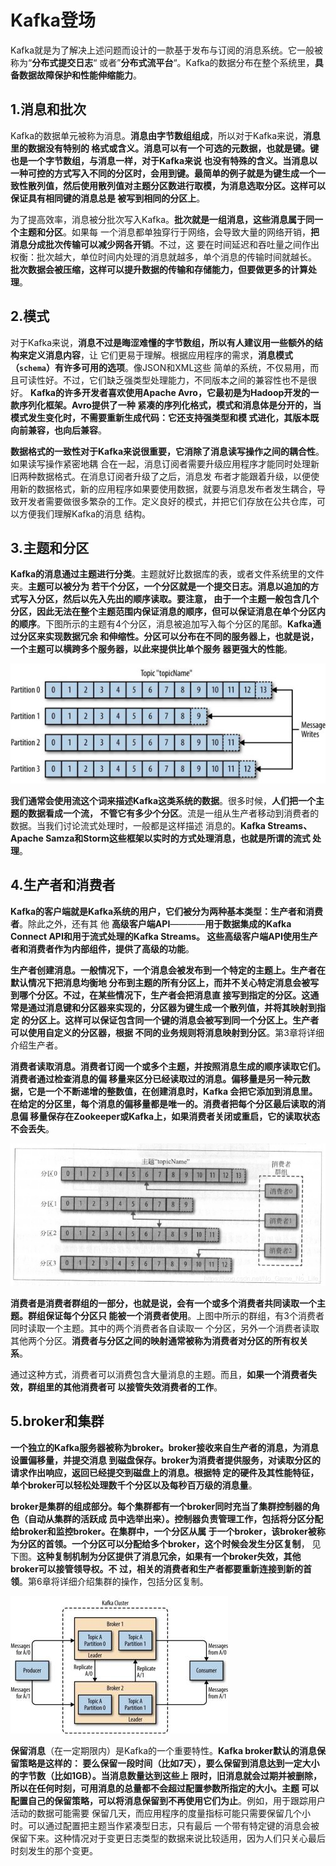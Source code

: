 Kafka登场
================================================================================
Kafka就是为了解决上述问题而设计的一款基于发布与订阅的消息系统。它一般被称为“**分布式提交日志**“
或者”**分布式流平台**“。Kafka的数据分布在整个系统里，**具备数据故障保护和性能伸缩能力**。

## 1.消息和批次
Kafka的数据单元被称为消息。**消息由字节数组组成**，所以对于Kafka来说，**消息里的数据没有特别的
格式或含义。消息可以有一个可选的元数据，也就是键。键也是一个字节数组，与消息一样，对于Kafka来说
也没有特殊的含义。当消息以一种可控的方式写入不同的分区时，会用到键。最简单的例子就是为键生成一个一
致性散列值，然后使用散列值对主题分区数进行取模，为消息选取分区。这样可以保证具有相同键的消息总是
被写到相同的分区上**。

为了提高效率，消息被分批次写入Kafka。**批次就是一组消息，这些消息属于同一个主题和分区**。如果每
一个消息都单独穿行于网络，会导致大量的网络开销，**把消息分成批次传输可以减少网各开销**。不过，这
要在时间延迟和吞吐量之间作出权衡：批次越大，单位时间内处理的消息就越多，单个消息的传输时间就越长。
**批次数据会被压缩，这样可以提升数据的传输和存储能力，但要做更多的计算处理**。

## 2.模式 
对于Kafka来说，**消息不过是晦涩难懂的字节数组，所以有人建议用一些额外的结构来定义消息内容**，让
它们更易于理解。根据应用程序的需求，**消息模式（`schema`）有许多可用的选项**。像JSON和XML这些
简单的系统，不仅易用，而且可读性好。不过，它们缺乏强类型处理能力，不同版本之间的兼容性也不是很好。
**Kafka的许多开发者喜欢使用Apache Avro，它最初是为Hadoop开发的一款序列化框架。Avro提供了一种
紧凑的序列化格式，模式和消息体是分开的，当模式发生变化时，不需要重新生成代码：它还支持强类型和模
式进化，其版本既向前兼容，也向后兼容**。

**数据格式的一致性对于Kafka来说很重要，它消除了消息读写操作之间的耦合性**。如果读写操作紧密地耦
合在一起，消息订阅者需要升级应用程序才能同时处理新旧两种数据格式。在消息订阅者升级了之后，消息发
布者才能跟着升级，以便使用新的数据格式，新的应用程序如果要使用数据，就要与消息发布者发生耦合，导
致开发者需要做很多繁杂的工作。定义良好的模式，并把它们存放在公共仓库，可以方便我们理解Kafka的消息
结构。

## 3.主题和分区
**Kafka的消息通过主题进行分类**。主题就好比数据库的表，或者文件系统里的文件夹。**主题可以被分为
若干个分区，一个分区就是一个提交日志。消息以追加的方式写入分区，然后以先入先出的顺序读取。要注意，
由于一个主题一般包含几个分区，因此无法在整个主题范围内保证消息的顺序，但可以保证消息在单个分区内
的顺序**。下图所示的主题有4个分区，消息被追加写入每个分区的尾部。**Kafka通过分区来实现数据冗余
和伸缩性。分区可以分布在不同的服务器上，也就是说，一个主题可以横跨多个服务器，以此来提供比单个服务
器更强大的性能**。

![主题和分区](img/1.jpg)

**我们通常会使用流这个词来描述Kafka这类系统的数据**。很多时候，**人们把一个主题的数据看成一个流，
不管它有多少个分区**。流是一组从生产者移动到消费者的数据。当我们讨论流式处理时，一般都是这样描述
消息的。**Kafka Streams、Apache Samza和Storm这些框架以实时的方式处理消息，也就是所谓的流式
处理**。

## 4.生产者和消费者 
**Kafka的客户端就是Kafka系统的用户，它们被分为两种基本类型：生产者和消费者**。除此之外，还有其
他 **高级客户端API**————**用于数据集成的Kafka Connect API和用于流式处理的Kafka Streams。
这些高级客户端API使用生产者和消费者作为内部组件，提供了高级的功能**。

**生产者创建消息。一般情况下，一个消息会被发布到一个特定的主题上。生产者在默认情况下把消息均衡地
分布到主题的所有分区上，而并不关心特定消息会被写到哪个分区。不过，在某些情况下，生产者会把消息直
接写到指定的分区。这通常是通过消息键和分区器来实现的，分区器为键生成一个散列值，并将其映射到指定
的分区上。这样可以保证包含同一个键的消息会被写到同一个分区上。生产者可以使用自定义的分区器，根据
不同的业务规则将消息映射到分区**。第3章将详细介绍生产者。

**消费者读取消息。消费者订阅一个或多个主题，并按照消息生成的顺序读取它们。消费者通过检查消息的偏
移量来区分已经读取过的消息。偏移量是另一种元数据，它是一个不断递增的整数值，在创建消息时，Kafka
会把它添加到消息里。在给定的分区里，每个消息的偏移量都是唯一的。消费者把每个分区最后读取的消息偏
移量保存在Zookeeper或Kafka上，如果消费者关闭或重启，它的读取状态不会丢失**。 

![消费者](img/2.png)

**消费者是消费者群组的一部分，也就是说，会有一个或多个消费者共同读取一个主题。群组保证每个分区只
能被一个消费者使用**。上图中所示的群组，有3个消费者同时读取一个主题。其中的两个消费者各自读取一
个分区，另外一个消费者读取其他两个分区。**消费者与分区之间的映射通常被称为消费者对分区的所有权关
系**。

通过这种方式，消费者可以消费包含大量消息的主题。而且，**如果一个消费者失效，群组里的其他消费者可
以接管失效消费者的工作**。

## 5.broker和集群
**一个独立的Kafka服务器被称为broker。broker接收来自生产者的消息，为消息设置偏移量，并提交消息
到磁盘保存。broker为消费者提供服务，对读取分区的请求作出响应，返回已经提交到磁盘上的消息。根据特
定的硬件及其性能特征，单个broker可以轻松处理数千个分区以及每秒百万级的消息量**。

**broker是集群的组成部分。每个集群都有一个broker同时充当了集群控制器的角色（自动从集群的活跃成
员中选举出来）。控制器负责管理工作，包括将分区分配给broker和监控broker。在集群中，一个分区从属
于一个broker，该broker被称为分区的首领。一个分区可以分配给多个broker，这个时候会发生分区复制**，
见下图。**这种复制机制为分区提供了消息冗余，如果有一个broker失效，其他broker可以接管领导权。不
过，相关的消费者和生产者都要重新连接到新的首领**。第6章将详细介绍集群的操作，包括分区复制。

![broker和集群](img/3.jpg)

**保留消息**（在一定期限内）是Kafka的一个重要特性。**Kafka broker默认的消息保留策略是这样的：
要么保留一段时间（比如7天），要么保留到消息达到一定大小的字节数（比如1GB）。当消息数量达到这些上
限时，旧消息就会过期并被删除，所以在任何时刻，可用消息的总量都不会超过配置参数所指定的大小。主题
可以配置自己的保留策略，可以将消息保留到不再使用它们为止**。例如，用于跟踪用户活动的数据可能需要
保留几天，而应用程序的度量指标可能只需要保留几个小时。可以通过配置把主题当作紧凑型日志，只有最后
一个带有特定键的消息会被保留下来。这种情况对于变更日志类型的数据来说比较适用，因为人们只关心最后
时刻发生的那个变更。











